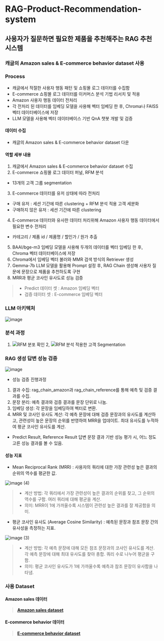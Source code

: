 # RAG-Product-Recommendation-system
## 사용자가 질문하면 필요한 제품을 추천해주는 RAG 추천 시스템
### 캐글의 Amazon sales & E-commerce behavior dataset 사용

### Process
- 캐글에서 적절한 사용자 행동 패턴 및 쇼핑몰 로그 데이터를 수집함
- E-commerce 쇼핑몰 로그 데이터를 이커머스 분석 기법 리서치 및 적용
- Amazon 사용자 행동 데이터 전처리
- 각 전처리 된 데이터를 임베딩 모델을 사용해 벡터 임베딩 한 후, Chroma나 FAISS 벡터 데이터베이스에 저장
- LLM 모델을 사용해 벡터 데이터베이스 기반 QnA 챗봇 개발 및 검증

#### 데이터 수집
- 캐글의 Amazon sales & E-commerce behavior dataset 다운

#### 역할 세부 내용
1) 캐글에서 Amazon sales & E-commerce behavior dataset 수집
2) E-commerce 쇼핑몰 로그 데이터 퍼널, RFM 분석
 * 13개의 고객 그룹 segmentation
3) E-commerce 데이터를 유저 상태에 따라 전처리
 * 구매 유저 : 세션 기간에 따른 clustering + RFM 분석 적용 고객 세분화
 * 구매하지 않은 유저 : 세션 기간에 따른 clustering
4) E-commerce 데이터와 유사한 데이터 처리위해 Amazon 사용자 행동 데이터에서 필요한 변수 전처리
 * 카테고리 / 제품 id / 제품명 / 할인가 / 원가 추출
5) BAAI/bge-m3 임베딩 모델을 사용해 두개의 데이터를 벡터 임베딩 한 후, Chroma 벡터 데이터베이스에 저장
6) Chroma에서 임베딩 벡터 불러와 MMR 검색 방식의 Retriever 생성
7) Gemma-7b LLM 모델을 활용해 Prompt 설정 후, RAG Chain 생성해 사용자 질문에 문장으로 제품을 추천하도록 구현
8) MRR과 평균 코사인 유사도로 성능 검증
> - Predict 데이터 셋 : Amazon 임베딩 벡터
> - 검증 데이터 셋 : E-commerce 임베딩 벡터

### LLM 아키텍처
![image](https://github.com/user-attachments/assets/f14feb94-4493-408b-ace5-8011a208f673)

### 분석 과정
1. ![RFM 분포 확인](https://github.com/user-attachments/assets/4f86c992-bac9-4b1d-b898-beb5991db79f)
2, ![RFM 분석 적용한 고객 Segmentation](https://github.com/user-attachments/assets/38f7c369-d06c-49bb-a8dc-77eefee0086b)


### RAG 생성 답변 성능 검증
![image](https://github.com/user-attachments/assets/15562f48-f677-49c2-bea4-3e89d8e4834f)
- 성능 검증 진행과정
1. 결과 수집: rag_chain_amazon과 rag_chain_reference를 통해 예측 및 검증 결과를 수집.
2. 문장 분리: 예측 결과와 검증 결과를 문장 단위로 나눔.
3. 임베딩 생성: 각 문장을 임베딩하여 벡터로 변환.
4. MRR 및 코사인 유사도 계산: 각 예측 문장에 대해 검증 문장과의 유사도를 계산하고, 관련성이 높은 문장의 순위를 반영하여 MRR을 업데이트. 최대 유사도를 누적하여 평균 코사인 유사도를 계산.
 * Predict Result, Reference Result 답변 문장 결과 기반 성능 평가 시, 어느 정도 고른 성능 결과를 볼 수 있음.

#### 성능 지표

- Mean Reciprocal Rank (MRR) : 사용자의 쿼리에 대한 가장 관련성 높은 결과의 순위의 역수를 평균한 값.

![image (4)](https://github.com/user-attachments/assets/3846d604-b3af-46ab-8ce9-14e6298c2e17)
> - 계산 방법: 각 쿼리에서 가장 관련성이 높은 결과의 순위를 찾고, 그 순위의 역수를 구함. 여러 쿼리에 대해 평균을 계산.
> - 의미: MRR이 1에 가까울수록 시스템이 관련성 높은 결과를 잘 제공함을 의미.


- 평균 코사인 유사도 (Average Cosine Similarity) : 예측된 문장과 참조 문장 간의 유사성을 측정하는 지표.
  
![image (3)](https://github.com/user-attachments/assets/4f032a1b-4b0a-494b-9a00-839b74d123a0)
> - 계산 방법: 각 예측 문장에 대해 모든 참조 문장과의 코사인 유사도를 계산. 각 예측 문장에 대해 최대 유사도를 찾아 총합. 쿼리 수로 나누어 평균을 구함.
> - 의미: 평균 코사인 유사도가 1에 가까울수록 예측과 참조 문장이 유사함을 나타냄.

### 사용 Dataset
#### Amazon sales 데이터
> **[Amazon sales dataset](https://www.kaggle.com/datasets/karkavelrajaj/amazon-sales-dataset)**

#### E-commerce behavior 데이터
> **[E-commerce behavior dataset](https://www.kaggle.com/datasets/mkechinov/ecommerce-behavior-data-from-multi-category-store)**
